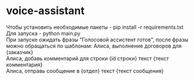 ﻿# voice-assistant

Чтобы установить необходимые пакеты - pip install -r requirements.txt <br />
Для запуска - python main.py <br />
При запуске ожидать фразы "Голосовой ассистент готов", после фразы можно обращаться по шаблонам:
Алиса, выполнение договоров для {заказчик} <br />
Алиса, добавь комментарий для строки {id строки} текст {текст комментария} <br />
Алиса, отправь сообщение в {отдел} текст {текст сообщения} <br />

